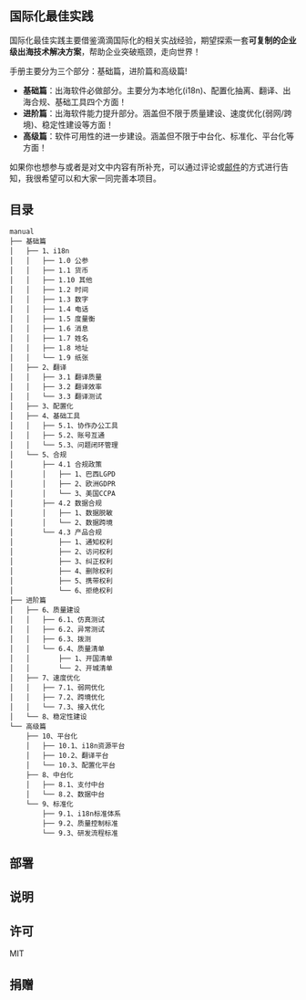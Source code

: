 ## 国际化最佳实践 
国际化最佳实践主要借鉴滴滴国际化的相关实战经验，期望探索一套**可复制的企业级出海技术解决方案**，帮助企业突破瓶颈，走向世界！


手册主要分为三个部分：基础篇，进阶篇和高级篇!
- **基础篇**：出海软件必做部分。主要分为本地化(i18n)、配置化抽离、翻译、出海合规、基础工具四个方面！
- **进阶篇**：出海软件能力提升部分。涵盖但不限于质量建设、速度优化(弱网/跨境)、稳定性建设等方面！
- **高级篇**：软件可用性的进一步建设。涵盖但不限于中台化、标准化、平台化等方面！


如果你也想参与或者是对文中内容有所补充，可以通过评论或[邮件](mailto:grubbych@126.com)的方式进行告知，我很希望可以和大家一同完善本项目。

## 目录
```
manual
├── 基础篇
│   ├── 1、i18n
│   │   ├── 1.0 公参
│   │   ├── 1.1 货币
│   │   ├── 1.10 其他
│   │   ├── 1.2 时间
│   │   ├── 1.3 数字
│   │   ├── 1.4 电话
│   │   ├── 1.5 度量衡
│   │   ├── 1.6 消息
│   │   ├── 1.7 姓名
│   │   ├── 1.8 地址
│   │   └── 1.9 纸张
│   ├── 2、翻译
│   │   ├── 3.1 翻译质量
│   │   ├── 3.2 翻译效率
│   │   └── 3.3 翻译测试
│   ├── 3、配置化
│   ├── 4、基础工具
│   │   ├── 5.1、协作办公工具
│   │   ├── 5.2、账号互通
│   │   └── 5.3、问题闭环管理
│   └── 5、合规
│       ├── 4.1 合规政策
│       │   ├── 1、巴西LGPD
│       │   ├── 2、欧洲GDPR
│       │   └── 3、美国CCPA
│       ├── 4.2 数据合规
│       │   ├── 1、数据脱敏
│       │   └── 2、数据跨境
│       └── 4.3 产品合规
│           ├── 1、通知权利
│           ├── 2、访问权利
│           ├── 3、纠正权利
│           ├── 4、删除权利
│           ├── 5、携带权利
│           └── 6、拒绝权利
├── 进阶篇
│   ├── 6、质量建设
│   │   ├── 6.1、仿真测试
│   │   ├── 6.2、异常测试
│   │   ├── 6.3、拨测
│   │   └── 6.4、质量清单
│   │       ├── 1、开国清单
│   │       └── 2、开城清单
│   ├── 7、速度优化
│   │   ├── 7.1、弱网优化
│   │   ├── 7.2、跨境优化
│   │   └── 7.3、接入优化
│   └── 8、稳定性建设
└── 高级篇
    ├── 10、平台化
    │   ├── 10.1、i18n资源平台
    │   ├── 10.2、翻译平台
    │   └── 10.3、配置化平台
    ├── 8、中台化
    │   ├── 8.1、支付中台
    │   └── 8.2、数据中台
    └── 9、标准化
        ├── 9.1、i18n标准体系
        ├── 9.2、质量控制标准
        └── 9.3、研发流程标准
```
## 部署

## 说明

## 许可
MIT

## 捐赠

